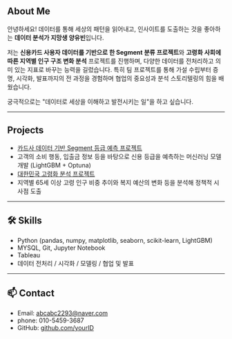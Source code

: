 
## About Me

안녕하세요! 데이터를 통해 세상의 패턴을 읽어내고, 인사이트를 도출하는 것을 좋아하는 **데이터 분석가 지망생 양유빈**입니다.

저는 **신용카드 사용자 데이터를 기반으로 한 Segment 분류 프로젝트**와 **고령화 사회에 따른 지역별 인구 구조 변화 분석** 프로젝트를 진행하며, 다양한 데이터를 전처리하고 의미 있는 지표로 바꾸는 능력을 길렀습니다.
특히 팀 프로젝트를 통해 가설 수립부터 증명, 시각화, 발표까지의 전 과정을 경험하며 협업의 중요성과 분석 스토리텔링의 힘을 배웠습니다.

궁극적으로는 "데이터로 세상을 이해하고 발전시키는 일"을 하고 싶습니다.

---

##  Projects
-  [카드사 데이터 기반 Segment 등급 예측 프로젝트](./segment-prediction/)
  - 고객의 소비 행동, 입출금 정보 등을 바탕으로 신용 등급을 예측하는 머신러닝 모델 개발 (LightGBM + Optuna)
-  [대한민국 고령화 분석 프로젝트](file:///C:/Users/USER/Downloads/3%EC%A1%B0%20%EB%AF%B8%EB%93%9C%ED%94%84%EB%A1%9C%EC%A0%9D%ED%8A%B8%20%EC%B5%9C%EC%A2%85%EB%B3%B8.pdf)
  - 지역별 65세 이상 고령 인구 비중 추이와 복지 예산의 변화 등을 분석해 정책적 시사점 도출

---

## 🛠️ Skills
- Python (pandas, numpy, matplotlib, seaborn, scikit-learn, LightGBM)
- MYSQL, Git, Jupyter Notebook
- Tableau
- 데이터 전처리 / 시각화 / 모델링 / 협업 및 발표

---

## 📫 Contact
- Email: abcabc2293@naver.com  
- phone: 010-5459-3687   
- GitHub: [github.com/yourID](https://github.com/yubin3687)
